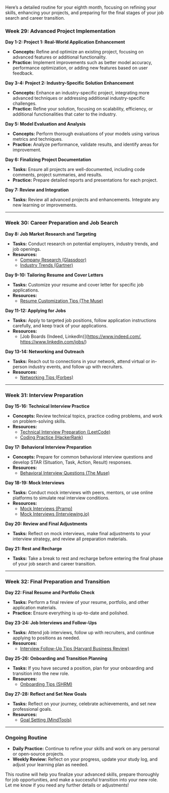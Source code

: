Here’s a detailed routine for your eighth month, focusing on refining your skills, enhancing your projects, and preparing for the final stages of your job search and career transition.

### **Week 29: Advanced Project Implementation**

**Day 1-2: Project 1: Real-World Application Enhancement**
- **Concepts:** Refine and optimize an existing project, focusing on advanced features or additional functionality.
- **Practice:** Implement improvements such as better model accuracy, performance optimization, or adding new features based on user feedback.

**Day 3-4: Project 2: Industry-Specific Solution Enhancement**
- **Concepts:** Enhance an industry-specific project, integrating more advanced techniques or addressing additional industry-specific challenges.
- **Practice:** Refine your solution, focusing on scalability, efficiency, or additional functionalities that cater to the industry.

**Day 5: Model Evaluation and Analysis**
- **Concepts:** Perform thorough evaluations of your models using various metrics and techniques.
- **Practice:** Analyze performance, validate results, and identify areas for improvement.

**Day 6: Finalizing Project Documentation**
- **Tasks:** Ensure all projects are well-documented, including code comments, project summaries, and results.
- **Practice:** Prepare detailed reports and presentations for each project.

**Day 7: Review and Integration**
- **Tasks:** Review all advanced projects and enhancements. Integrate any new learning or improvements.

---

### **Week 30: Career Preparation and Job Search**

**Day 8: Job Market Research and Targeting**
- **Tasks:** Conduct research on potential employers, industry trends, and job openings.
- **Resources:**
  - [Company Research (Glassdoor)](https://www.glassdoor.com/)
  - [Industry Trends (Gartner)](https://www.gartner.com/en)

**Day 9-10: Tailoring Resume and Cover Letters**
- **Tasks:** Customize your resume and cover letter for specific job applications.
- **Resources:**
  - [Resume Customization Tips (The Muse)](https://www.themuse.com/advice/how-to-customize-your-resume-for-each-job)

**Day 11-12: Applying for Jobs**
- **Tasks:** Apply to targeted job positions, follow application instructions carefully, and keep track of your applications.
- **Resources:**
  - [Job Boards (Indeed, LinkedIn)](https://www.indeed.com/, https://www.linkedin.com/jobs/)

**Day 13-14: Networking and Outreach**
- **Tasks:** Reach out to connections in your network, attend virtual or in-person industry events, and follow up with recruiters.
- **Resources:**
  - [Networking Tips (Forbes)](https://www.forbes.com/sites/forbescoachescouncil/2020/09/01/10-tips-for-effective-networking-in-the-age-of-remote-work/)

---

### **Week 31: Interview Preparation**

**Day 15-16: Technical Interview Practice**
- **Concepts:** Review technical topics, practice coding problems, and work on problem-solving skills.
- **Resources:**
  - [Technical Interview Preparation (LeetCode)](https://leetcode.com/)
  - [Coding Practice (HackerRank)](https://www.hackerrank.com/)

**Day 17: Behavioral Interview Preparation**
- **Concepts:** Prepare for common behavioral interview questions and develop STAR (Situation, Task, Action, Result) responses.
- **Resources:**
  - [Behavioral Interview Questions (The Muse)](https://www.themuse.com/advice/interview-questions-and-answers)

**Day 18-19: Mock Interviews**
- **Tasks:** Conduct mock interviews with peers, mentors, or use online platforms to simulate real interview conditions.
- **Resources:**
  - [Mock Interviews (Pramp)](https://www.pramp.com/)
  - [Mock Interviews (Interviewing.io)](https://interviewing.io/)

**Day 20: Review and Final Adjustments**
- **Tasks:** Reflect on mock interviews, make final adjustments to your interview strategy, and review all preparation materials.

**Day 21: Rest and Recharge**
- **Tasks:** Take a break to rest and recharge before entering the final phase of your job search and career transition.

---

### **Week 32: Final Preparation and Transition**

**Day 22: Final Resume and Portfolio Check**
- **Tasks:** Perform a final review of your resume, portfolio, and other application materials.
- **Practice:** Ensure everything is up-to-date and polished.

**Day 23-24: Job Interviews and Follow-Ups**
- **Tasks:** Attend job interviews, follow up with recruiters, and continue applying to positions as needed.
- **Resources:** 
  - [Interview Follow-Up Tips (Harvard Business Review)](https://hbr.org/2016/07/how-to-follow-up-after-an-interview)

**Day 25-26: Onboarding and Transition Planning**
- **Tasks:** If you have secured a position, plan for your onboarding and transition into the new role.
- **Resources:** 
  - [Onboarding Tips (SHRM)](https://www.shrm.org/resourcesandtools/hr-topics/organizational-and-employee-development/pages/onboarding-new-employees.aspx)

**Day 27-28: Reflect and Set New Goals**
- **Tasks:** Reflect on your journey, celebrate achievements, and set new professional goals.
- **Resources:**
  - [Goal Setting (MindTools)](https://www.mindtools.com/pages/article/newHTE_90.htm)

---

### **Ongoing Routine**

- **Daily Practice:** Continue to refine your skills and work on any personal or open-source projects.
- **Weekly Review:** Reflect on your progress, update your study log, and adjust your learning plan as needed.

This routine will help you finalize your advanced skills, prepare thoroughly for job opportunities, and make a successful transition into your new role. Let me know if you need any further details or adjustments!